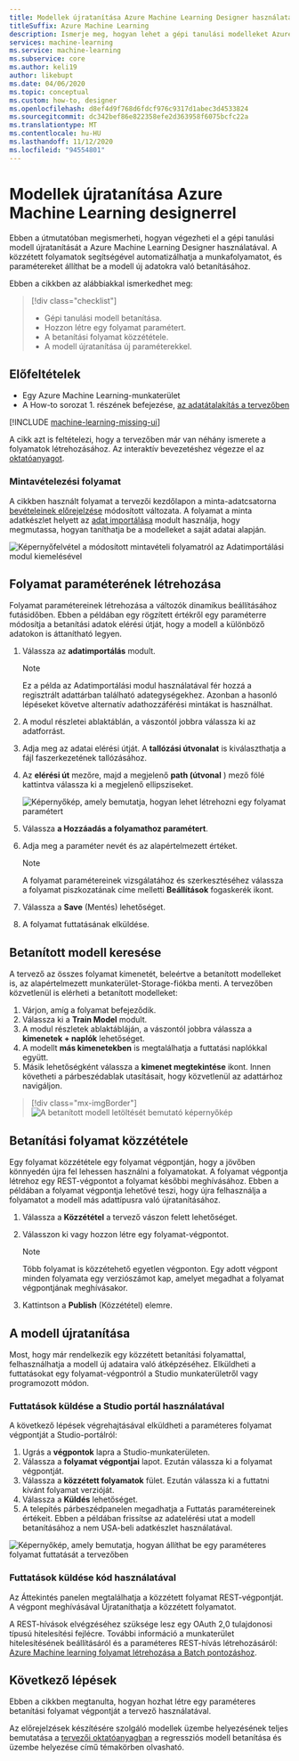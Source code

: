 ```yaml
---
title: Modellek újratanítása Azure Machine Learning Designer használatával
titleSuffix: Azure Machine Learning
description: Ismerje meg, hogyan lehet a gépi tanulási modelleket Azure Machine Learning Designerben közzétett folyamatokkal áttanítani.
services: machine-learning
ms.service: machine-learning
ms.subservice: core
ms.author: keli19
author: likebupt
ms.date: 04/06/2020
ms.topic: conceptual
ms.custom: how-to, designer
ms.openlocfilehash: d8ef4d9f768d6fdcf976c9317d1abec3d4533824
ms.sourcegitcommit: dc342bef86e822358efe2d363958f6075bcfc22a
ms.translationtype: MT
ms.contentlocale: hu-HU
ms.lasthandoff: 11/12/2020
ms.locfileid: "94554801"
---
```

# <a name="retrain-models-with-azure-machine-learning-designer"></a>Modellek újratanítása Azure Machine Learning designerrel


Ebben a útmutatóban megismerheti, hogyan végezheti el a gépi tanulási modell újratanítását a Azure Machine Learning Designer használatával. A közzétett folyamatok segítségével automatizálhatja a munkafolyamatot, és paramétereket állíthat be a modell új adatokra való betanításához. 

Ebben a cikkben az alábbiakkal ismerkedhet meg:

> [!div class="checklist"]
> * Gépi tanulási modell betanítása.
> * Hozzon létre egy folyamat paramétert.
> * A betanítási folyamat közzététele.
> * A modell újratanítása új paraméterekkel.

## <a name="prerequisites"></a>Előfeltételek

* Egy Azure Machine Learning-munkaterület
* A How-to sorozat 1. részének befejezése, [az adatátalakítás a tervezőben](how-to-designer-transform-data.md)

[!INCLUDE [machine-learning-missing-ui](../../includes/machine-learning-missing-ui.md)]

A cikk azt is feltételezi, hogy a tervezőben már van néhány ismerete a folyamatok létrehozásához. Az interaktív bevezetéshez végezze el az [oktatóanyagot](tutorial-designer-automobile-price-train-score.md). 

### <a name="sample-pipeline"></a>Mintavételezési folyamat

A cikkben használt folyamat a tervezői kezdőlapon a minta-adatcsatorna [bevételeinek előrejelzése](samples-designer.md#classification) módosított változata. A folyamat a minta adatkészlet helyett az [adat importálása](algorithm-module-reference/import-data.md) modult használja, hogy megmutassa, hogyan taníthatja be a modelleket a saját adatai alapján.

![Képernyőfelvétel a módosított mintavételi folyamatról az Adatimportálási modul kiemelésével](./media/how-to-retrain-designer/modified-sample-pipeline.png)

## <a name="create-a-pipeline-parameter"></a>Folyamat paraméterének létrehozása

Folyamat paramétereinek létrehozása a változók dinamikus beállításához futásidőben. Ebben a példában egy rögzített értékről egy paraméterre módosítja a betanítási adatok elérési útját, hogy a modell a különböző adatokon is áttanítható legyen.

1. Válassza az **adatimportálás** modult.

    > [!NOTE]
    > Ez a példa az Adatimportálási modul használatával fér hozzá a regisztrált adattárban található adategységekhez. Azonban a hasonló lépéseket követve alternatív adathozzáférési mintákat is használhat.

1. A modul részletei ablaktáblán, a vászontól jobbra válassza ki az adatforrást.

1. Adja meg az adatai elérési útját. A **tallózási útvonalat** is kiválaszthatja a fájl faszerkezetének tallózásához. 

1. Az **elérési út** mezőre, majd a megjelenő **path (útvonal** ) mező fölé kattintva válassza ki a megjelenő ellipsziseket.

    ![Képernyőkép, amely bemutatja, hogyan lehet létrehozni egy folyamat paramétert](media/how-to-retrain-designer/add-pipeline-parameter.png)

1. Válassza **a Hozzáadás a folyamathoz paramétert**.

1. Adja meg a paraméter nevét és az alapértelmezett értéket.

   > [!NOTE]
   > A folyamat paramétereinek vizsgálatához és szerkesztéséhez válassza a folyamat piszkozatának címe melletti **Beállítások** fogaskerék ikont. 

1. Válassza a **Save** (Mentés) lehetőséget.

1. A folyamat futtatásának elküldése.

## <a name="find-a-trained-model"></a>Betanított modell keresése

A tervező az összes folyamat kimenetét, beleértve a betanított modelleket is, az alapértelmezett munkaterület-Storage-fiókba menti. A tervezőben közvetlenül is elérheti a betanított modelleket:

1. Várjon, amíg a folyamat befejeződik.
1. Válassza ki a **Train Model** modult.
1. A modul részletek ablaktábláján, a vászontól jobbra válassza a **kimenetek + naplók** lehetőséget.
1. A modellt **más kimenetekben** is megtalálhatja a futtatási naplókkal együtt.
1. Másik lehetőségként válassza a **kimenet megtekintése** ikont. Innen követheti a párbeszédablak utasításait, hogy közvetlenül az adattárhoz navigáljon. 

> [!div class="mx-imgBorder"]
> ![A betanított modell letöltését bemutató képernyőkép](./media/how-to-retrain-designer/trained-model-view-output.png)

## <a name="publish-a-training-pipeline"></a>Betanítási folyamat közzététele

Egy folyamat közzététele egy folyamat végpontján, hogy a jövőben könnyedén újra fel lehessen használni a folyamatokat. A folyamat végpontja létrehoz egy REST-végpontot a folyamat későbbi meghívásához. Ebben a példában a folyamat végpontja lehetővé teszi, hogy újra felhasználja a folyamatot a modell más adattípusra való újratanításához.

1. Válassza a **Közzététel** a tervező vászon felett lehetőséget.
1. Válasszon ki vagy hozzon létre egy folyamat-végpontot.

   > [!NOTE]
   > Több folyamat is közzétehető egyetlen végponton. Egy adott végpont minden folyamata egy verziószámot kap, amelyet megadhat a folyamat végpontjának meghívásakor.

1. Kattintson a **Publish** (Közzététel) elemre.

## <a name="retrain-your-model"></a>A modell újratanítása

Most, hogy már rendelkezik egy közzétett betanítási folyamattal, felhasználhatja a modell új adataira való átképzéséhez. Elküldheti a futtatásokat egy folyamat-végpontról a Studio munkaterületről vagy programozott módon.

### <a name="submit-runs-by-using-the-studio-portal"></a>Futtatások küldése a Studio portál használatával

A következő lépések végrehajtásával elküldheti a paraméteres folyamat végpontját a Studio-portálról:

1. Ugrás a **végpontok** lapra a Studio-munkaterületen.
1. Válassza a **folyamat végpontjai** lapot. Ezután válassza ki a folyamat végpontját.
1. Válassza a **közzétett folyamatok** fület. Ezután válassza ki a futtatni kívánt folyamat verzióját.
1. Válassza a **Küldés** lehetőséget.
1. A telepítés párbeszédpanelen megadhatja a Futtatás paramétereinek értékeit. Ebben a példában frissítse az adatelérési utat a modell betanításához a nem USA-beli adatkészlet használatával.

![Képernyőkép, amely bemutatja, hogyan állíthat be egy paraméteres folyamat futtatását a tervezőben](./media/how-to-retrain-designer/published-pipeline-run.png)

### <a name="submit-runs-by-using-code"></a>Futtatások küldése kód használatával

Az Áttekintés panelen megtalálhatja a közzétett folyamat REST-végpontját. A végpont meghívásával Újrataníthatja a közzétett folyamatot.

A REST-hívások elvégzéséhez szüksége lesz egy OAuth 2,0 tulajdonosi típusú hitelesítési fejlécre. További információ a munkaterület hitelesítésének beállításáról és a paraméteres REST-hívás létrehozásáról: [Azure Machine learning folyamat létrehozása a Batch pontozáshoz](tutorial-pipeline-batch-scoring-classification.md#publish-and-run-from-a-rest-endpoint).

## <a name="next-steps"></a>Következő lépések

Ebben a cikkben megtanulta, hogyan hozhat létre egy paraméteres betanítási folyamat végpontját a tervező használatával.

Az előrejelzések készítésére szolgáló modellek üzembe helyezésének teljes bemutatása a [tervezői oktatóanyagban](tutorial-designer-automobile-price-train-score.md) a regressziós modell betanítása és üzembe helyezése című témakörben olvasható.
